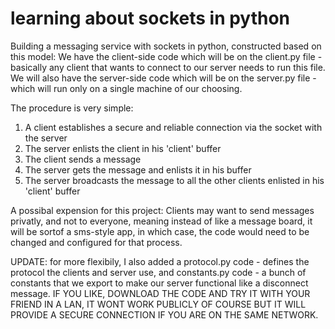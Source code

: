 # learning about sockets in python

Building a messaging service with sockets in python, constructed based on this model:
We have the client-side code which will be on the client.py file - basically any client that wants to connect to our server needs to run this file.
We will also have the server-side code which will be on the server.py file - which will run only on a single machine of our choosing.

The procedure is very simple:
1. A client establishes a secure and reliable connection via the socket with the server
2. The server enlists the client in his 'client' buffer
3. The client sends a message
4. The server gets the message and enlists it in his buffer
5. The server broadcasts the message to all the other clients enlisted in his 'client' buffer

A possibal expension for this project:
Clients may want to send messages privatly, and not to everyone, meaning instead of like a message board, it will be sortof a sms-style app, in which case, the code would need to be changed and configured for that process.

UPDATE: for more flexibily, I also added a protocol.py code - defines the protocol the clients and server use, and constants.py code - a bunch of constants that we export to make our server functional like a disconnect message.
IF YOU LIKE, DOWNLOAD THE CODE AND TRY IT WITH YOUR FRIEND IN A LAN, IT WONT WORK PUBLICLY OF COURSE BUT IT WILL PROVIDE A SECURE CONNECTION IF YOU ARE ON THE SAME NETWORK.
